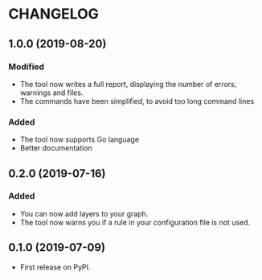 # CHANGELOG

## 1.0.0 (2019-08-20)

### Modified

- The tool now writes a full report, displaying the number of errors, warnings and files.
- The commands have been simplified, to avoid too long command lines

### Added

- The tool now supports Go language
- Better documentation

## 0.2.0 (2019-07-16)

### Added

- You can now add layers to your graph.
- The tool now warns you if a rule in your configuration file is not used.

## 0.1.0 (2019-07-09)

- First release on PyPI.
